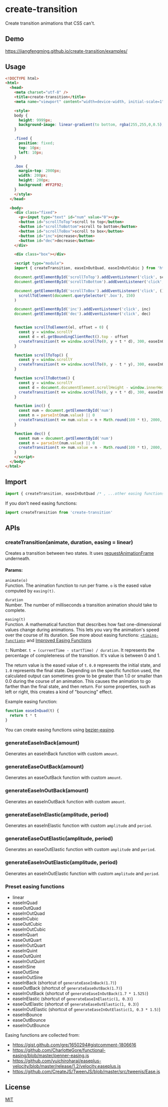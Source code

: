 # create-transition
Create transition animations that CSS can't.


## Demo
https://jiangfengming.github.io/create-transition/examples/

## Usage

```html
<!DOCTYPE html>
<html>
  <head>
    <meta charset="utf-8" />
    <title>create-transition</title>
    <meta name="viewport" content="width=device-width, initial-scale=1">

    <style>
    body {
      height: 9999px;
      background-image: linear-gradient(to bottom, rgba(255,255,0,0.5), rgba(0,0,255,0.5));
    }

    .fixed {
      position: fixed;
      top: 10px;
      left: 10px;
    }

    .box {
      margin-top: 2000px;
      width: 200px;
      height: 200px;
      background: #FF2F92;
    }
    </style>
  </head>

  <body>
    <div class="fixed">
      <p><input type="text" id="num" value="0"></p>
      <button id="scrollToTop">scroll to top</button>
      <button id="scrollToBottom">scroll to bottom</button>
      <button id="scrollToBox">scroll to box</button>
      <button id="inc">increase</button>
      <button id="dec">decrease</button>
    </div>

    <div class="box"></div>

    <script type="module">
    import { createTransition, easeInOutQuad, easeInOutCubic } from 'https://unpkg.com/create-transition'

    document.getElementById('scrollToTop').addEventListener('click', scrollToTop)
    document.getElementById('scrollToBottom').addEventListener('click', scrollToBottom)

    document.getElementById('scrollToBox').addEventListener('click', () =>
      scrollToElement(document.querySelector('.box'), 150)
    )

    document.getElementById('inc').addEventListener('click', inc)
    document.getElementById('dec').addEventListener('click', dec)


    function scrollToElement(el, offset = 0) {
      const y = window.scrollY
      const d = el.getBoundingClientRect().top - offset
      createTransition(t => window.scrollTo(0, y + t * d), 300, easeInOutQuad)
    }

    function scrollToTop() {
      const y = window.scrollY
      createTransition(t => window.scrollTo(0, y - t * y), 300, easeInOutQuad)
    }

    function scrollToBottom() {
      const y = window.scrollY
      const d = document.documentElement.scrollHeight - window.innerHeight - window.scrollY
      createTransition(t => window.scrollTo(0, y + t * d), 300, easeInOutQuad)
    }

    function inc() {
      const num = document.getElementById('num')
      const n = parseInt(num.value) || 0
      createTransition(t => num.value = n + Math.round(100 * t), 2000, easeInOutCubic)
    }

    function dec() {
      const num = document.getElementById('num')
      const n = parseInt(num.value) || 0
      createTransition(t => num.value = n - Math.round(100 * t), 2000, easeInOutCubic)
    }
    </script>
  </body>
</html>
```

## Import

```js
import { createTransition, easeInOutQuad /* , ...other easing functions */} from 'create-transition'
```

If you don't need easing functions:

```js
import createTransition from 'create-transition'
```

## APIs

### createTransition(animate, duration, easing = linear)
Creates a transition between two states. It uses
[requestAnimationFrame](https://developer.mozilla.org/en-US/docs/Web/API/Window/requestAnimationFrame) underneath.

#### Params:

`animate(o)`  
Function. The animation function to run per frame. `o` is the eased value computed by `easing(t)`.

`duration`  
Number. The number of milliseconds a transition animation should take to complete.

`easing(t)`  
Function. A mathematical function that describes how fast one-dimensional values change during animations.
This lets you vary the animation's speed over the course of its duration. See more about easing functions:
[`<timing-function>`](https://developer.mozilla.org/en-US/docs/Web/CSS/single-transition-timing-function) and
[Improved Easing Functions](https://joshondesign.com/2013/03/01/improvedEasingEquations)

`t`: Number. `t = (currentTime - startTime) / duration`. It represents the percentage of completeness of the transition.
It's value is between 0 and 1.

The return value is the eased value of `t`. `0.0` represents the initial state, and `1.0` represents the final state.
Depending on the specific function used, the calculated output can sometimes grow to be greater than 1.0 or smaller
than 0.0 during the course of an animation. This causes the animation to go farther than the final state, and then
return. For some properties, such as left or right, this creates a kind of "bouncing" effect.

Example easing function:
```js
function easeInQuad(t) {
  return t * t
}
```

You can create easing functions using [bezier-easing](https://github.com/gre/bezier-easing).


### generateEaseInBack(amount)
Generates an easeInBack function with custom `amount`.

### generateEaseOutBack(amount)
Generates an easeOutBack function with custom `amount`.

### generateEaseInOutBack(amount)
Generates an easeInOutBack function with custom `amount`.

### generateEaseInElastic(amplitude, period)
Generates an easeInElastic function with custom `amplitude` and `period`.

### generateEaseOutElastic(amplitude, period)
Generates an easeOutElastic function with custom `amplitude` and `period`.

### generateEaseInOutElastic(amplitude, period)
Generates an easeInOutElastic function with custom `amplitude` and `period`.

### Preset easing functions
* linear
* easeInQuad
* easeOutQuad
* easeInOutQuad
* easeInCubic
* easeOutCubic
* easeInOutCubic
* easeInQuart
* easeOutQuart
* easeInOutQuart
* easeInQuint
* easeOutQuint
* easeInOutQuint
* easeInSine
* easeOutSine
* easeInOutSine
* easeInBack (shortcut of `generateEaseInBack(1.7)`)
* easeOutBack (shortcut of `generateEaseOutBack(1.7)`)
* easeInOutBack (shortcut of `generateEaseInOutBack(1.7 * 1.525)`)
* easeInElastic (shortcut of `generateEaseInElastic(1, 0.3)`)
* easeOutElastic (shortcut of `generateEaseOutElastic(1, 0.3)`)
* easeInOutElastic (shortcut of `generateEaseInOutElastic(1, 0.3 * 1.5)`)
* easeInBounce
* easeOutBounce
* easeInOutBounce 

Easing functions are collected from:
* https://gist.github.com/gre/1650294#gistcomment-1806616
* https://github.com/CharlotteGore/functional-easing/blob/master/penner-easing.js
* https://github.com/yuichiroharai/easeplus-velocity/blob/master/release/1.2/velocity.easeplus.js
* https://github.com/CreateJS/TweenJS/blob/master/src/tweenjs/Ease.js

## License
[MIT](LICENSE)
